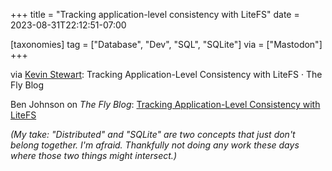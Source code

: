 +++
title = "Tracking application-level consistency with LiteFS"
date = 2023-08-31T22:12:51-07:00

[taxonomies]
tag = ["Database", "Dev", "SQL", "SQLite"]
via = ["Mastodon"]
+++

via [Kevin Stewart](https://hachyderm.io/@kstewart/110987592416867066): Tracking Application-Level Consistency with LiteFS · The Fly Blog

<!-- more -->

Ben Johnson on _The Fly Blog_: [Tracking Application-Level Consistency with LiteFS](https://fly.io/blog/tracking-consistency-with-litefs/)

_(My take: "Distributed" and "SQLite" are two concepts that just don't belong together. I'm afraid. Thankfully not doing any work these days where those two things might intersect.)_
